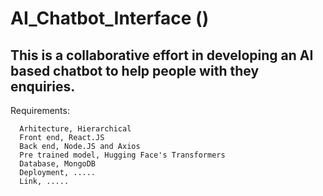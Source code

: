 # AI_Chatbot_Interface ()
## This is a collaborative effort in developing an AI based chatbot to help people with they enquiries.  

Requirements:

      Arhitecture, Hierarchical 
      Front end, React.JS
      Back end, Node.JS and Axios
      Pre trained model, Hugging Face's Transformers
      Database, MongoDB
      Deployment, .....
      Link, .....
